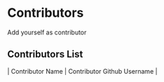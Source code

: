 # Contributors
Add yourself as contributor

## Contributors List
| Contributor Name | Contributor Github Username |
